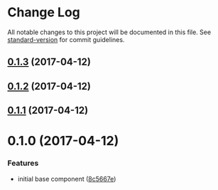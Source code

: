 # Change Log

All notable changes to this project will be documented in this file. See [standard-version](https://github.com/conventional-changelog/standard-version) for commit guidelines.

<a name="0.1.3"></a>
## [0.1.3](https://github.com/larixsource/angular-react-dates/compare/v0.1.2...v0.1.3) (2017-04-12)



<a name="0.1.2"></a>
## [0.1.2](https://github.com/larixsource/angular-react-dates/compare/v0.1.1...v0.1.2) (2017-04-12)



<a name="0.1.1"></a>
## [0.1.1](https://github.com/larixsource/angular-react-dates/compare/v0.1.0...v0.1.1) (2017-04-12)



<a name="0.1.0"></a>
# 0.1.0 (2017-04-12)


### Features

* initial base component ([8c5667e](https://github.com/larixsource/angular-react-dates/commit/8c5667e))
